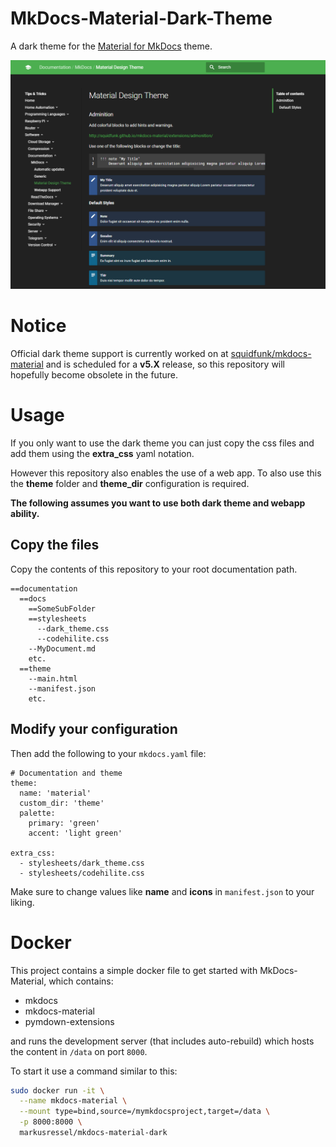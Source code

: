 # MkDocs-Material-Dark-Theme
A dark theme for the [Material for MkDocs](https://squidfunk.github.io/MkDocs-Material/) theme.

![Example Image](MkDocs-Material-Dark.png)

# Notice

Official dark theme support is currently worked on at [squidfunk/mkdocs-material](https://github.com/squidfunk/mkdocs-material) and is scheduled for a **v5.X** release, so this repository will hopefully become obsolete in the future. 

# Usage

If you only want to use the dark theme you can just copy the css files and add them 
using the **extra_css** yaml notation.

However this repository also enables the use of a web app.
To also use this the **theme** folder and **theme_dir** configuration is required.

**The following assumes you want to use both dark theme and webapp ability.**

## Copy the files

Copy the contents of this repository to your root documentation path.

```
==documentation
  ==docs
    ==SomeSubFolder
    ==stylesheets
      --dark_theme.css
      --codehilite.css
    --MyDocument.md
    etc.
  ==theme
    --main.html
    --manifest.json
    etc.
```

## Modify your configuration

Then add the following to your ```mkdocs.yaml``` file:

```
# Documentation and theme
theme:
  name: 'material'
  custom_dir: 'theme'
  palette:
    primary: 'green'
    accent: 'light green'

extra_css:
  - stylesheets/dark_theme.css
  - stylesheets/codehilite.css
```

Make sure to change values like **name** and **icons** in ```manifest.json``` to your liking.

# Docker

This project contains a simple docker file to get started with MkDocs-Material, which contains:

* mkdocs
* mkdocs-material
* pymdown-extensions

and runs the development server (that includes auto-rebuild) which hosts the content in `/data` on port `8000`.

To start it use a command similar to this:

```bash script
sudo docker run -it \
  --name mkdocs-material \
  --mount type=bind,source=/mymkdocsproject,target=/data \
  -p 8000:8000 \
  markusressel/mkdocs-material-dark
```
